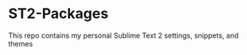 ST2-Packages
============

This repo contains my personal Sublime Text 2 settings, snippets, and themes
